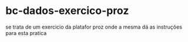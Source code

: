 # bc-dados-exercico-proz
se trata de um exercicio da platafor proz
onde a mesma dá as instruções para esta pratica
